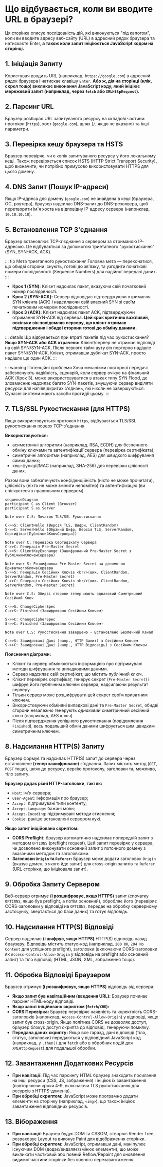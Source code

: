 # Що відбувається, коли ви вводите URL в браузері?

Ця сторінка описує послідовність дій, які виконуються "під капотом", коли ви вводите адресу веб-сайту (URL) в адресний рядок браузера та натискаєте Enter, **а також коли запит ініціюється JavaScript кодом на сторінці.**

## 1. Ініціація Запиту

Користувач вводить URL (наприклад, `https://google.com`) в адресний рядок браузера і натискає клавішу `Enter`. **Або ж, дія на сторінці (клік, скрол тощо) викликає виконання JavaScript коду, який ініціює мережевий запит (наприклад, через `fetch` або `XMLHttpRequest`).**

## 2. Парсинг URL

Браузер розбирає URL запитуваного ресурсу на складові частини: протокол (`https`), хост (`google.com`), шлях (`/`, якщо не вказано) та інші параметри.

## 3. Перевірка кешу браузера та HSTS

Браузер перевіряє, чи є копія запитуваного ресурсу у його локальному кеші. Також перевіряється список HSTS (HTTP Strict Transport Security), щоб визначити, чи потрібно примусово використовувати HTTPS для цього домену.

## 4. DNS Запит (Пошук IP-адреси)

Якщо IP-адреса для домену (`google.com`) не знайдена в кеші (браузера, ОС, роутера), браузер надсилає DNS-запит до DNS-резолвера, щоб перетворити ім'я хоста на відповідну IP-адресу сервера (наприклад, `10.10.10.10`).

## 5. Встановлення TCP З'єднання

Браузер встановлює TCP-з'єднання з сервером за отриманою IP-адресою. Це відбувається за допомогою триетапного "рукостискання" (SYN, SYN-ACK, ACK).

::: tip Мета триетапного рукостискання
Головна мета — переконатися, що обидві сторони існують, готові до зв'язку, та узгодити початкові номери послідовності (Sequence Numbers) для надійної передачі даних.
:::

*   **Крок 1 (SYN):** Клієнт надсилає пакет, вказуючи свій початковий номер послідовності.
*   **Крок 2 (SYN-ACK):** Сервер відповідає підтверджуючи отримання SYN клієнта (ACK) і надсилаючи свій власний SYN зі своїм початковим номером послідовності.
*   **Крок 3 (ACK):** Клієнт надсилає пакет ACK, підтверджуючи отримання SYN-ACK від сервера. **Цей крок критично важливий, оскільки він повідомляє серверу, що клієнт отримав підтвердження і обидві сторони готові до обміну даними.**

::: details Що відбувається при втраті пакетів під час рукостискання?
**Якщо SYN-ACK або ACK втрачено:** Клієнт/сервер не отримає відповіді на свій SYN/SYN-ACK. Після певного тайм-ауту він повторно надішле пакет SYN/SYN-ACK.
Клієнт, отримавши дублікат SYN-ACK, просто надішле ще один ACK.
:::

::: warning Потенційні проблеми
Хоча механізми повторної передачі забезпечують надійність, сценарій, коли сервер очікує на фінальний ACK (Крок 3), може використовуватися в атаках типу SYN Flood, де зловмисник надсилає багато SYN-пакетів, змушуючи сервер виділяти ресурси для напіввідкритих з'єднань, які ніколи не завершуються. Сучасні системи мають засоби протидії цьому.
:::

## 7. TLS/SSL Рукостискання (для HTTPS)

Якщо використовується протокол `https`, відбувається TLS/SSL рукостискання поверх TCP-з'єднання.

**Використовуються:**
*   асиметричні алгоритми (наприклад, RSA, ECDH) для безпечного обміну ключами та автентифікації сервера (перевірка сертифіката);
*   симетричні алгоритми (наприклад, AES) для швидкого шифрування самих даних;
*   хеш-функції/MAC (наприклад, SHA-256) для перевірки цілісності даних.

Разом вони забезпечують конфіденційність (ніхто не може прочитати), цілісність (ніхто не може змінити непомітно) та автентифікацію (ви спілкуєтеся з правильним сервером).

```mermaid
sequenceDiagram
participant C as Client (Browser)
participant S as Server

Note over C,S: Початок TLS/SSL Рукостискання

C->>S: ClientHello (Версія TLS, Шифри, ClientRandom)
S->>C: ServerHello (Обраний Шифр, Версія TLS, ServerRandom, Сертифікат[ПублічнийКлючСервера])

Note over C: Перевірка Сертифікату Сервера
C->>C: Генерація Pre-Master Secret
C->>S: ClientKeyExchange (Зашифрований Pre-Master Secret з ПублічнимКлючемСервера)

Note over S: Розшифровка Pre-Master Secret за допомогою ПриватногоКлючаСервера
S->>S: Генерація Сесійних Ключів <br/>(вик. ClientRandom, ServerRandom, Pre-Master Secret)
C->>C: Генерація Сесійних Ключів <br/>(вик. ClientRandom, ServerRandom, Pre-Master Secret)

Note over C,S: Обидві сторони тепер мають однаковий Симетричний Сесійний Ключ

C->>S: ChangeCipherSpec
C->>S: Finished (Зашифровано Сесійним Ключем)

S->>C: ChangeCipherSpec
S->>C: Finished (Зашифровано Сесійним Ключем)

Note over C,S: Рукостискання завершено - Встановлено Безпечний Канал

C->>S: Зашифровані Дані (напр., HTTP Запит) з Сесійним Ключем
S->>C: Зашифровані Дані (напр., HTTP Відповідь) з Сесійним Ключем
```
**Пояснення діаграми:**
*   Клієнт та сервер обмінюються інформацією про підтримувані методи шифрування та випадковими даними.
*   Сервер надсилає свій сертифікат, що містить публічний ключ.
*   Клієнт перевіряє сертифікат, генерує секрет (`Pre-Master Secret`) і шифрує його публічним ключем сервера, надсилаючи результат серверу.
*   Тільки сервер може розшифрувати цей секрет своїм приватним ключем.
*   Використовуючи обміняні випадкові дані та `Pre-Master Secret`, обидві сторони незалежно генерують *однаковий* симетричний сесійний ключ (наприклад, AES ключ).
*   Після підтвердження успішного рукостискання (повідомлення `Finished`), весь подальший обмін даними шифрується цим швидким симетричним ключем.

## 8. Надсилання HTTP(S) Запиту

Браузер формує та надсилає HTTP(S) запит до сервера через встановлене **(тепер зашифроване)** з'єднання. Запит містить метод (`GET`, `POST` тощо), шлях до ресурсу, версію протоколу, заголовки та, можливо, тіло запиту.

**Браузер додає різні HTTP-заголовки, такі як:**
*   `Host`: ім'я сервера;
*   `User-Agent`: інформація про браузер;
*   `Accept`: підтримувані типи контенту;
*   `Accept-Language`: бажані мови;
*   `Accept-Encoding`: підтримувані методи стиснення;
*   `Cookie`: раніше встановлені сервером кукі.

**Якщо запит ініційовано скриптом:**
*   **CORS Preflight:** браузер автоматично надсилає попередній запит з методом `OPTIONS` (preflight request). Цей запит перевіряє у сервера, чи дозволено виконувати основний запит з поточного домену з вказаними методом та заголовками.
*   **Заголовки `Origin` та `Referer`:** Браузер може додати заголовок `Origin` (вказує домен, з якого йде запит) для cross-origin запитів та `Referer` (URL сторінки, що ініціювала запит).

## 9. Обробка Запиту Сервером

Веб-сервер отримує **(і розшифровує, якщо HTTPS)** запит (спочатку `OPTIONS`, якщо був preflight, а потім основний), обробляє його (перевіряє CORS-заголовки у відповіді на `OPTIONS`, передає на обробку серверному застосунку, звертається до бази даних) та готує відповідь.

## 10. Надсилання HTTP(S) Відповіді

Сервер надсилає **(і шифрує, якщо HTTPS)** HTTP(S) відповідь назад браузеру. Відповідь містить статус-код (наприклад, `200 OK`, `204 No Content` для успішного preflight), заголовки (включаючи CORS-заголовки як `Access-Control-Allow-Origin` у відповідь на preflight або основний запит) та тіло відповіді (HTML, JSON, XML, зображення тощо).

## 11. Обробка Відповіді Браузером

Браузер отримує **(і розшифровує, якщо HTTPS)** відповідь від сервера.
*   **Якщо запит був навігаційним (введення URL):** Браузер починає парсинг HTML-коду відповіді.
*   **Якщо запит ініційовано скриптом (`fetch`/`XHR`):**
*   **CORS Перевірка:** Браузер перевіряє наявність та коректність CORS-заголовків (наприклад, `Access-Control-Allow-Origin`) у відповіді, якщо запит був cross-origin. Якщо політика CORS не дозволяє доступ, браузер блокує доступ скрипта до відповіді, генеруючи помилку.
*   **Передача даних скрипту:** Якщо все гаразд, дані відповіді (тіло, статус, заголовки) передаються у відповідний JavaScript код (наприклад, у `.then()` для `fetch` або в обробник подій для `XMLHttpRequest`) для подальшої обробки.

## 12. Завантаження Додаткових Ресурсів

*   **При навігації:** Під час парсингу HTML браузер знаходить посилання на інші ресурси (CSS, JS, зображення) і ініціює їх завантаження (повторюючи кроки 4-9, включаючи TLS рукостискання для ресурсів з HTTPS-доменів).
*   **При обробці скриптом:** JavaScript може програмно додати елементи на сторінку (наприклад, `<img>`), що також ініціює завантаження відповідних ресурсів.

## 13. Вібораження

*   **При навігації:** Браузер будує DOM та CSSOM, створює Render Tree, розраховує Layout та виконує Paint для відображення сторінки.
*   **При обробці скриптом:** JavaScript, отримавши дані, маніпулює існуючим DOM (додає/видаляє/змінює елементи), що може викликати частковий або повний Reflow/Repaint для оновлення видимої частини сторінки без повного перезавантаження.
